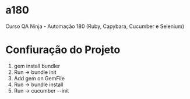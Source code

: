 # a180
Curso QA Ninja - Automação 180 (Ruby, Capybara, Cucumber e Selenium)


# Confiuração do Projeto

1) gem install bundler
2) Run -> bundle init
3) Add gem on GemFile
3) Run -> bundle install
4) Run -> cucumber --init
